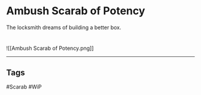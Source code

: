 # Ambush Scarab of Potency
The locksmith dreams of building a better box.

#
![[Ambush Scarab of Potency.png]]

---
## Tags
#Scarab
#WiP 